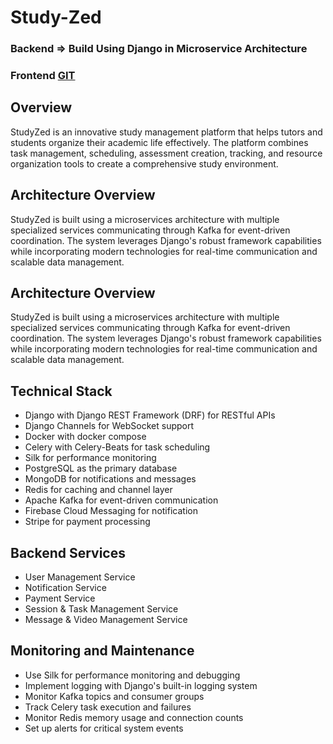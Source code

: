 # Study-Zed 
### Backend => Build Using Django in Microservice Architecture
### Frontend <a href="https://github.com/MrLionByte/Frontend---StudyZed-/" >GIT</a>

## Overview  
StudyZed is an innovative study management platform that helps tutors and students organize their academic life effectively. The platform combines task management, scheduling, assessment creation, tracking, and resource organization tools to create a comprehensive study environment.

## Architecture Overview
StudyZed is built using a microservices architecture with multiple specialized services communicating through Kafka for event-driven coordination. The system leverages Django's robust framework capabilities while incorporating modern technologies for real-time communication and scalable data management.

## Architecture Overview
StudyZed is built using a microservices architecture with multiple specialized services communicating through Kafka for event-driven coordination. The system leverages Django's robust framework capabilities while incorporating modern technologies for real-time communication and scalable data management.

## Technical Stack
* Django with Django REST Framework (DRF) for RESTful APIs
* Django Channels for WebSocket support
* Docker with docker compose
* Celery with Celery-Beats for task scheduling
* Silk for performance monitoring
* PostgreSQL as the primary database
* MongoDB for notifications and messages
* Redis for caching and channel layer
* Apache Kafka for event-driven communication
* Firebase Cloud Messaging for notification
* Stripe for payment processing

## Backend Services
* User Management Service
* Notification Service
* Payment Service
* Session & Task Management Service
* Message & Video Management Service

## Monitoring and Maintenance
* Use Silk for performance monitoring and debugging
* Implement logging with Django's built-in logging system
* Monitor Kafka topics and consumer groups
* Track Celery task execution and failures
* Monitor Redis memory usage and connection counts
* Set up alerts for critical system events
